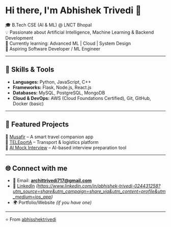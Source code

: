 # Hi there, I'm Abhishek Trivedi 👋  

🎓 B.Tech CSE (AI & ML) @ LNCT Bhopal  
💡 Passionate about Artificial Intelligence, Machine Learning & Backend Development  
🌱 Currently learning: Advanced ML | Cloud | System Design  
💼 Aspiring Software Developer / ML Engineer  

---

## 🚀 Skills & Tools  
- **Languages:** Python, JavaScript, C++  
- **Frameworks:** Flask, Node.js, React.js  
- **Databases:** MySQL, PostgreSQL, MongoDB  
- **Cloud & DevOps:** AWS (Cloud Foundations Certified), Git, GitHub, Docker (basic)  

---

## 📂 Featured Projects  
🔹 [Musafir](#) – A smart travel companion app  
🔹 [TELEportA](#) – Transport & logistics platform  
🔹 [AI Mock Interview](#) – AI-based interview preparation tool  

---

## 🌐 Connect with me  
- 📧 Email: **archittrivedi717@gmail.com**  
- 💼 [LinkedIn](https://www.linkedin.com) *(https://www.linkedin.com/in/abhishek-trivedi-024431258?utm_source=share&utm_campaign=share_via&utm_content=profile&utm_medium=ios_app)*  
- 🌍 Portfolio/Website *(if you have one)*  

---
⭐️ From [abhisshektrivedi](https://github.com/abhisshektrivedi)
